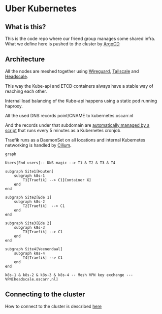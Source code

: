 # Uber Kubernetes

## What is this?

This is the code repo where our friend group manages some shared infra.
What we define here is pushed to the cluster by [ArgoCD](https://argocd.lab.oscarr.nl/)

## Architecture

All the nodes are meshed together using [Wireguard](https://www.wireguard.com/),
[Tailscale](https://tailscale.com/kb/1151/what-is-tailscale/) and
[Headscale](https://headscale.net/).

This way the Kube-api and ETCD containers always have a stable way of reaching each other.

Internal load balancing of the Kube-api happens using a static pod running haproxy.

All the used DNS records point/CNAME to kubernetes.oscarr.nl

And the records under that subdomain are [automatically managed by a script](https://github.com/bierteam/kubernetes-dns)
that runs every 5 minutes as a Kubernetes cronjob.

Traefik runs as a DaemonSet on all locations and
internal Kubernetes networking is handled by [Cilium](https://cilium.io/).

```mermaid
graph

Users[End users]-- DNS magic --> T1 & T2 & T3 & T4

subgraph Site1[Houten]
    subgraph k8s-1
        T1[Traefik] --> C1[Container X]
    end
end

subgraph Site2[Ede 1]
    subgraph k8s-2
        T2[Traefik]  --> C1
    end
end

subgraph Site3[Ede 2]
    subgraph k8s-3
        T3[Traefik] --> C1
    end
end

subgraph Site4[Veenendaal]
    subgraph k8s-4
        T4[Traefik] --> C1
    end
end

k8s-1 & k8s-2 & k8s-3 & k8s-4 -- Mesh VPN key exchange --- VPN[headscale.oscarr.nl]
```

## Connecting to the cluster

How to connect to the cluster is described [here](CONNECTING.md)
